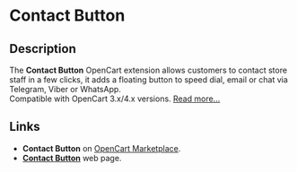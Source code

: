 # Contact Button

## Description
The **Contact Button** OpenCart extension allows customers to contact store staff in a few clicks, it adds a floating button to speed dial, email or chat via Telegram, Viber or WhatsApp.  
Compatible with OpenCart 3.x/4.x versions. [Read more...](./module/README.md)

## Links
* **Contact Button** on [OpenCart Marketplace](https://www.opencart.com/index.php?route=marketplace/extension/info&extension_id=43102).
* **[Contact Button](https://www.ocmod.space/contact-button)** web page.
